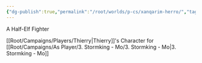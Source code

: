 ```yaml
---
{"dg-publish":true,"permalink":"/root/worlds/p-cs/xanqarim-herro/","tags":["Faerun","Mo"]}
---
```


A Half-Elf Fighter

[[Root/Campaigns/Players/Thierry\|Thierry]]'s Character for [[Root/Campaigns/As Player/3. Stormking - Mo/3. Stormking - Mo\|3. Stormking - Mo]]


